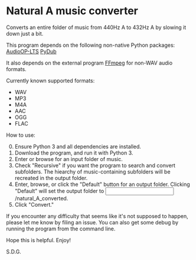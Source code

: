 # Natural A music converter

Converts an entire folder of music from 440Hz A to 432Hz A by slowing it down just a bit.

This program depends on the following non-native Python packages:
[AudioOP-LTS](https://pypi.org/project/audioop-lts/)
[PyDub](https://pypi.org/project/pydub/)

It also depends on the external program [FFmpeg](https://ffmpeg.org/) for non-WAV audio formats.

Currently known supported formats:
- WAV
- MP3
- M4A
- AAC
- OGG
- FLAC

How to use:

0) Ensure Python 3 and all dependencies are installed.
1) Download the program, and run it with Python 3.
2) Enter or browse for an input folder of music.
3) Check "Recursive" if you want the program to search and convert subfolders. The hiearchy of music-containing subfolders will be recreated in the output folder.
4) Enter, browse, or click the "Default" button for an output folder. Clicking "Default" will set the output folder to <input folder>/natural_A_converted.
5) Click "Convert."

If you encounter any difficulty that seems like it's not supposed to happen, please let me know by filing an issue. You can also get some debug by running the program from the command line.

Hope this is helpful. Enjoy!

S.D.G.
